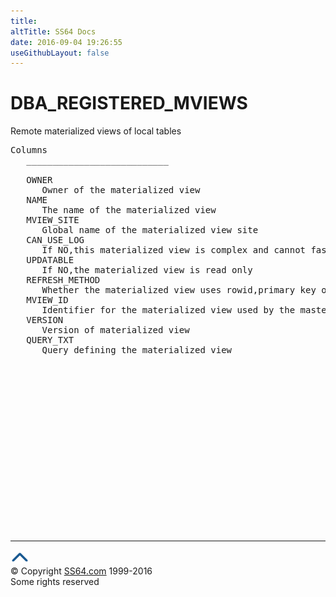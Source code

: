 ```yaml
---
title:
altTitle: SS64 Docs
date: 2016-09-04 19:26:55
useGithubLayout: false
---
```

<!-- #BeginLibraryItem "/Library/head_orad.lbi" --><!-- #EndLibraryItem --><h1>DBA_REGISTERED_MVIEWS </h1><p> Remote materialized views of local tables </p> 
 
<pre>Columns
   ___________________________
 
   OWNER
      Owner of the materialized view
   NAME
      The name of the materialized view
   MVIEW_SITE
      Global name of the materialized view site
   CAN_USE_LOG
      If NO,this materialized view is complex and cannot fast refresh
   UPDATABLE
      If NO,the materialized view is read only
   REFRESH_METHOD
      Whether the materialized view uses rowid,primary key or object id for fast refresh
   MVIEW_ID
      Identifier for the materialized view used by the master for fast refresh
   VERSION
      Version of materialized view
   QUERY_TXT
      Query defining the materialized view

</pre><!-- #BeginLibraryItem "/Library/foot_orad.lbi" --><p>
<!-- oracle-footer -->
<ins class="adsbygoogle" style="display:inline-block;width:300px;height:250px" data-ad-client="ca-pub-6140977852749469" data-ad-slot="4275490898"></ins>
<script>
(adsbygoogle = window.adsbygoogle || []).push({});
</script></p>
<hr>
<div id="bl" class="footer"><a href="DBA_REGISTERED_MVIEWS.html#"><img src="../images/top.png" width="30" height="22" alt="Back to the Top"></a></div>
<div id="br" class="footer, tagline">© Copyright <a href="http://ss64.com/">SS64.com</a> 1999-2016<br>
Some rights reserved</div>
<!-- #EndLibraryItem -->

